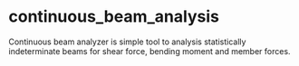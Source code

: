 # continuous_beam_analysis
Continuous beam analyzer is simple tool to analysis statistically indeterminate beams for shear force, bending moment and member forces.
